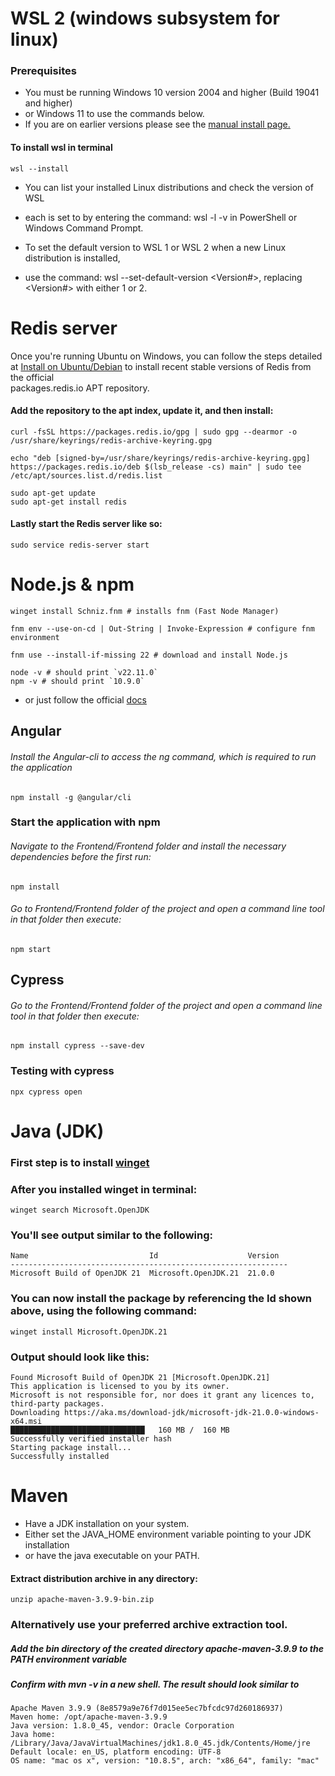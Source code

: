 # WSL 2 (windows subsystem for linux)
### Prerequisites

- You must be running Windows 10 version 2004 and higher (Build 19041 and higher)
- or Windows 11 to use the commands below.
- If you are on earlier versions please see the [manual install page.](https://learn.microsoft.com/en-us/windows/wsl/install-manual)
#### To install wsl in terminal    
    wsl --install
- You can list your installed Linux distributions and check the version of WSL
- each is set to by entering the command: wsl -l -v in PowerShell or Windows Command Prompt.

- To set the default version to WSL 1 or WSL 2 when a new Linux distribution is installed,
- use the command: wsl --set-default-version <Version#>, replacing <Version#> with either 1 or 2.
# Redis server
 Once you're running Ubuntu on Windows, you can follow the steps detailed  
 at [Install on Ubuntu/Debian](https://redis.io/docs/latest/operate/oss_and_stack/install/install-redis/install-redis-on-linux/#install-on-ubuntu-debian) to install recent stable versions of Redis from the official  
 packages.redis.io APT repository. 
#### Add the repository to the apt index, update it, and then install:
    curl -fsSL https://packages.redis.io/gpg | sudo gpg --dearmor -o /usr/share/keyrings/redis-archive-keyring.gpg

    echo "deb [signed-by=/usr/share/keyrings/redis-archive-keyring.gpg] https://packages.redis.io/deb $(lsb_release -cs) main" | sudo tee /etc/apt/sources.list.d/redis.list
    
    sudo apt-get update
    sudo apt-get install redis
#### Lastly start the Redis server like so: 
    sudo service redis-server start
# Node.js & npm
    winget install Schniz.fnm # installs fnm (Fast Node Manager)

    fnm env --use-on-cd | Out-String | Invoke-Expression # configure fnm environment

    fnm use --install-if-missing 22 # download and install Node.js

    node -v # should print `v22.11.0` 
    npm -v # should print `10.9.0`
- or just follow the official [docs](https://docs.npmjs.com/downloading-and-installing-node-js-and-npm)

## Angular
###### Install the Angular-cli to access the ng command, which is required to run the application
    npm install -g @angular/cli
### Start the application with npm
###### Navigate to the Frontend/Frontend folder and install the necessary dependencies before the first run:
    npm install
###### Go to Frontend/Frontend folder of the project and open a command line tool in that folder then execute:
    npm start
## Cypress
###### Go to the Frontend/Frontend folder of the project and open a command line tool in that folder then execute:
    npm install cypress --save-dev
### Testing with cypress
    npx cypress open
# Java (JDK)

### First step is to install [winget](https://learn.microsoft.com/en-us/windows/package-manager/winget/#install-winget)

### After you installed winget in terminal: 
    winget search Microsoft.OpenJDK 
### You'll see output similar to the following: 

    Name                           Id                    Version
    --------------------------------------------------------------
    Microsoft Build of OpenJDK 21  Microsoft.OpenJDK.21  21.0.0

### You can now install the package by referencing the Id shown above, using the following command:

    winget install Microsoft.OpenJDK.21

### Output should look like this:

    Found Microsoft Build of OpenJDK 21 [Microsoft.OpenJDK.21]
    This application is licensed to you by its owner.
    Microsoft is not responsible for, nor does it grant any licences to, third-party packages.
    Downloading https://aka.ms/download-jdk/microsoft-jdk-21.0.0-windows-x64.msi
    ██████████████████████████████   160 MB /  160 MB
    Successfully verified installer hash
    Starting package install...    
    Successfully installed


# Maven

- Have a JDK installation on your system. 
- Either set the JAVA_HOME environment variable pointing to your JDK installation 
- or have the java executable on your PATH.
#### Extract distribution archive in any directory:

    unzip apache-maven-3.9.9-bin.zip

### Alternatively use your preferred archive extraction tool.

##### Add the bin directory of the created directory apache-maven-3.9.9 to the PATH environment variable
##### Confirm with mvn -v in a new shell. The result should look similar to
    Apache Maven 3.9.9 (8e8579a9e76f7d015ee5ec7bfcdc97d260186937)
    Maven home: /opt/apache-maven-3.9.9
    Java version: 1.8.0_45, vendor: Oracle Corporation
    Java home: /Library/Java/JavaVirtualMachines/jdk1.8.0_45.jdk/Contents/Home/jre
    Default locale: en_US, platform encoding: UTF-8
    OS name: "mac os x", version: "10.8.5", arch: "x86_64", family: "mac"   